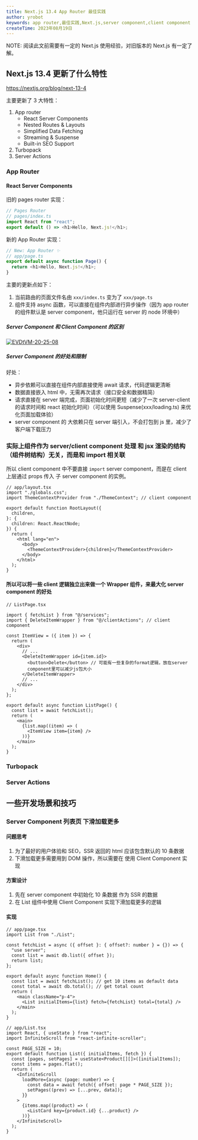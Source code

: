 ```yaml
---
title: Next.js 13.4 App Router 最佳实践
author: yrobot
keywords: app router,最佳实践,Next.js,server component,client component
createTime: 2023年08月19日
---
```


NOTE: 阅读此文前需要有一定的 Next.js 使用经验，对旧版本的 Next.js 有一定了解。

## Next.js 13.4 更新了什么特性

https://nextjs.org/blog/next-13-4

主要更新了 3 大特性：

1. App router
   - React Server Components
   - Nested Routes & Layouts
   - Simplified Data Fetching
   - Streaming & Suspense
   - Built-in SEO Support
2. Turbopack
3. Server Actions

### App Router

#### React Server Components

旧的 pages router 实现：

```ts
// Pages Router
// pages/index.ts
import React from "react";
export default () => <h1>Hello, Next.js!</h1>;
```

新的 App Router 实现：

```ts
// New: App Router ✨
// app/page.ts
export default async function Page() {
  return <h1>Hello, Next.js!</h1>;
}
```

主要的更新点如下：

1. 当前路由的页面文件名由 `xxx/index.ts` 变为了 `xxx/page.ts`
2. 组件支持 async 函数，可以直接在组件内部进行异步操作（因为 app router 的组件默认是 server component，他只运行在 server 的 node 环境中）

##### Server Component 和 Client Component 的区别

[![EVDtVM-20-25-08](https://images.yrobot.top/2023-08-19/EVDtVM-20-25-08.png)](https://nextjs.org/docs/getting-started/react-essentials)

##### Server Component 的好处和限制

好处：

- 异步依赖可以直接在组件内部直接使用 await 请求，代码逻辑更清晰
- 数据直接嵌入 html 中，无需再次请求（接口安全和数据精简）
- 请求直接在 server 端完成，页面初始化时间更短（减少了一次 server-client 的请求时间和 react 初始化时间）（可以使用 Suspense(xxx/loading.ts) 来优化页面加载体验）
- server component 的 大依赖只在 server 端引入，不会打包到 js 里，减少了客户端下载压力

### 实际上组件作为 server/client component 处理 和 jsx 渲染的结构（组件树结构）无关，而是和 import 相关联

所以 client component 中不要直接 `import` server component，而是在 client 上层通过 props 传入 子 server component 的实例。

```tsx
// app/layout.tsx
import "./globals.css";
import ThemeContextProvider from "./ThemeContext"; // client component

export default function RootLayout({
  children,
}: {
  children: React.ReactNode;
}) {
  return (
    <html lang="en">
      <body>
        <ThemeContextProvider>{children}</ThemeContextProvider>
      </body>
    </html>
  );
}
```

#### 所以可以将一些 client 逻辑独立出来做一个 Wrapper 组件，来最大化 server component 的好处

```tsx
// ListPage.tsx

import { fetchList } from "@/services";
import { DeleteItemWrapper } from "@/clientActions"; // client component

const ItemView = ({ item }) => {
  return (
    <div>
      // ...
      <DeleteItemWrapper id={item.id}>
        <button>Delete</button> // 可能有一些复杂的format逻辑，放在server
        component里可以减少js包大小
      </DeleteItemWrapper>
      // ...
    </div>
  );
};

export default async function ListPage() {
  const list = await fetchList();
  return (
    <main>
      {list.map((item) => (
        <ItemView item={item} />
      ))}
    </main>
  );
}
```

### Turbopack

### Server Actions

## 一些开发场景和技巧

### Server Component 列表页 下滑加载更多

#### 问题思考

1. 为了最好的用户体验和 SEO，SSR 返回的 html 应该包含默认的 10 条数据
2. 下滑加载更多需要用到 DOM 操作，所以需要在 使用 Client Component 实现

#### 方案设计

1. 先在 server component 中初始化 10 条数据 作为 SSR 的数据
2. 在 List 组件中使用 Client Component 实现下滑加载更多的逻辑

#### 实现

```tsx
// app/page.tsx
import List from "./List";

const fetchList = async ({ offset }: { offset?: number } = {}) => {
  "use server";
  const list = await db.list({ offset });
  return list;
};

export default async function Home() {
  const list = await fetchList(); // get 10 items as default data
  const total = await db.total(); // get total count
  return (
    <main className="p-4">
      <List initialItems={list} fetch={fetchList} total={total} />
    </main>
  );
}
```

```tsx
// app/List.tsx
import React, { useState } from "react";
import InfiniteScroll from "react-infinite-scroller";

const PAGE_SIZE = 10;
export default function List({ initialItems, fetch }) {
  const [pages, setPages] = useState<Product[][]>([initialItems]);
  const items = pages.flat();
  return (
    <InfiniteScroll
      loadMore={async (page: number) => {
        const data = await fetch({ offset: page * PAGE_SIZE });
        setPages((prev) => [...prev, data]);
      }}
    >
      {items.map((product) => (
        <ListCard key={product.id} {...product} />
      ))}
    </InfiniteScroll>
  );
}
```
